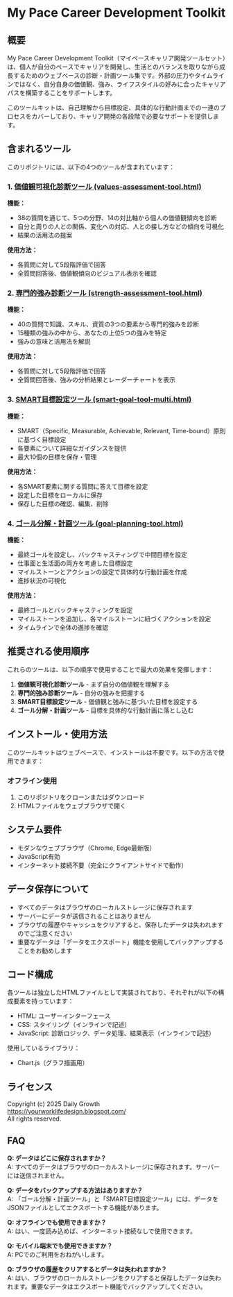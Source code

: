 # My Pace Career Development Toolkit

## 概要

My Pace Career Development Toolkit（マイペースキャリア開発ツールセット）は、個人が自分のペースでキャリアを開発し、生活とのバランスを取りながら成長するためのウェブベースの診断・計画ツール集です。外部の圧力やタイムラインではなく、自分自身の価値観、強み、ライフスタイルの好みに合ったキャリアパスを構築することをサポートします。

このツールキットは、自己理解から目標設定、具体的な行動計画までの一連のプロセスをカバーしており、キャリア開発の各段階で必要なサポートを提供します。

## 含まれるツール

このリポジトリには、以下の4つのツールが含まれています：

### 1. [価値観可視化診断ツール (values-assessment-tool.html)](https://yourworklifedesign.blogspot.com/2025/04/blog-post_97.html)

**機能：**
- 38の質問を通じて、5つの分野、14の対比軸から個人の価値観傾向を診断
- 自分と周りの人との関係、変化への対応、人との接し方などの傾向を可視化
- 結果の活用法の提案

**使用方法：**
- 各質問に対して5段階評価で回答
- 全質問回答後、価値観傾向のビジュアル表示を確認

### 2. [専門的強み診断ツール (strength-assessment-tool.html)](https://yourworklifedesign.blogspot.com/2025/04/15.html)

**機能：**
- 40の質問で知識、スキル、資質の3つの要素から専門的強みを診断
- 15種類の強みの中から、あなたの上位5つの強みを特定
- 強みの意味と活用法を解説

**使用方法：**
- 各質問に対して5段階評価で回答
- 全質問回答後、強みの分析結果とレーダーチャートを表示

### 3. [SMART目標設定ツール (smart-goal-tool-multi.html)](https://yourworklifedesign.blogspot.com/2025/04/smart_17.html)

**機能：**
- SMART（Specific, Measurable, Achievable, Relevant, Time-bound）原則に基づく目標設定
- 各要素について詳細なガイダンスを提供
- 最大10個の目標を保存・管理

**使用方法：**
- 各SMART要素に関する質問に答えて目標を設定
- 設定した目標をローカルに保存
- 保存した目標の確認、編集、削除

### 4. [ゴール分解・計画ツール (goal-planning-tool.html)](https://yourworklifedesign.blogspot.com/2025/04/blog-post_64.html)

**機能：**
- 最終ゴールを設定し、バックキャスティングで中間目標を設定
- 仕事面と生活面の両方を考慮した目標設定
- マイルストーンとアクションの設定で具体的な行動計画を作成
- 進捗状況の可視化

**使用方法：**
- 最終ゴールとバックキャスティングを設定
- マイルストーンを追加し、各マイルストーンに紐づくアクションを設定
- タイムラインで全体の進捗を確認

## 推奨される使用順序

これらのツールは、以下の順序で使用することで最大の効果を発揮します：

1. **価値観可視化診断ツール** - まず自分の価値観を理解する
2. **専門的強み診断ツール** - 自分の強みを把握する
3. **SMART目標設定ツール** - 価値観と強みに基づいた目標を設定する
4. **ゴール分解・計画ツール** - 目標を具体的な行動計画に落とし込む

## インストール・使用方法

このツールキットはウェブベースで、インストールは不要です。以下の方法で使用できます：

### オフライン使用

1. このリポジトリをクローンまたはダウンロード
2. HTMLファイルをウェブブラウザで開く

## システム要件

- モダンなウェブブラウザ（Chrome, Edge最新版）
- JavaScript有効
- インターネット接続不要（完全にクライアントサイドで動作）

## データ保存について

- すべてのデータはブラウザのローカルストレージに保存されます
- サーバーにデータが送信されることはありません
- ブラウザの履歴やキャッシュをクリアすると、保存したデータは失われますのでご注意ください
- 重要なデータは「データをエクスポート」機能を使用してバックアップすることをお勧めします

## コード構成

各ツールは独立したHTMLファイルとして実装されており、それぞれが以下の構成要素を持っています：

- HTML: ユーザーインターフェース
- CSS: スタイリング（インラインで記述）
- JavaScript: 診断ロジック、データ処理、結果表示（インラインで記述）

使用しているライブラリ：
- Chart.js（グラフ描画用）

## ライセンス

Copyright (c) 2025 Daily Growth  
https://yourworklifedesign.blogspot.com/  
All rights reserved.

## FAQ

**Q: データはどこに保存されますか？**  
A: すべてのデータはブラウザのローカルストレージに保存されます。サーバーには送信されません。

**Q: データをバックアップする方法はありますか？**  
A: 「ゴール分解・計画ツール」と「SMART目標設定ツール」には、データをJSONファイルとしてエクスポートする機能があります。

**Q: オフラインでも使用できますか？**  
A: はい、一度読み込めば、インターネット接続なしで使用できます。

**Q: モバイル端末でも使用できますか？**  
A: PCでのご利用をおねがいします。

**Q: ブラウザの履歴をクリアするとデータは失われますか？**  
A: はい、ブラウザのローカルストレージをクリアすると保存したデータは失われます。重要なデータはエクスポート機能でバックアップしてください。
